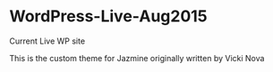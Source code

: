 # WordPress-Live-Aug2015
Current Live WP site

This is the custom theme for Jazmine originally written by Vicki Nova

